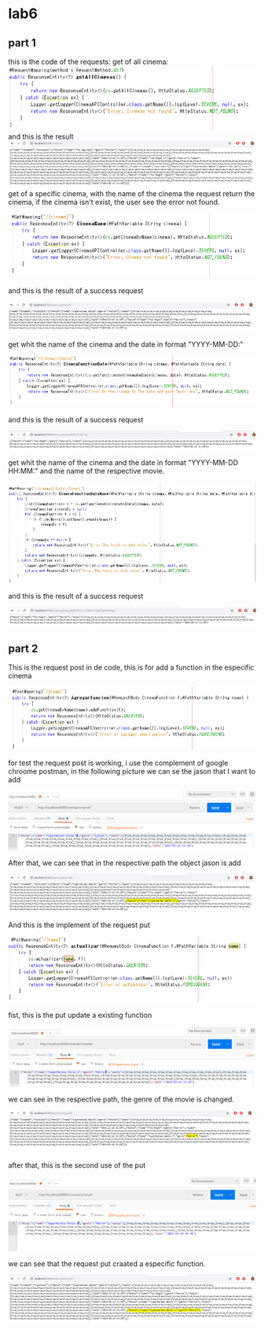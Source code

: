 # lab6
## part 1
this is the code of the requests: 
get of all cinema:
![](REST_API-SpringBoot-Cinema/img/allCode.PNG)  
and this is the result 
![](REST_API-SpringBoot-Cinema/img/AllH.PNG)
get of a specific cinema, with the name of the cinema the request return the cinema, if the cinema isn't exist, the user see the error not found.

![](REST_API-SpringBoot-Cinema/img/CinemaCode.PNG)

and this is the result of a success request

![](REST_API-SpringBoot-Cinema/img/CinemaH.PNG)

get whit the name of the cinema and the date in format "YYYY-MM-DD:"

![](REST_API-SpringBoot-Cinema/img/FunctionCode.PNG)

and this is the result of a success request

![](REST_API-SpringBoot-Cinema/img/FunctionH.PNG)

get whit the name of the cinema and the date in format "YYYY-MM-DD HH:MM:" and the name of the respective movie.

![](REST_API-SpringBoot-Cinema/img/FunctionCode2.PNG)

and this is the result of a success request

![](REST_API-SpringBoot-Cinema/img/FunctionH2.PNG)

## part 2

This is the request post in de code, this is for add a function in the especific cinema

![](REST_API-SpringBoot-Cinema/img/PostCode.PNG)

for test the request post is working, i use the complement of google chroome postman, in the following picture we can se the jason that I want to add

![](REST_API-SpringBoot-Cinema/img/PostH.PNG)

After that, we can see that in the respective path the object jason is add

![](REST_API-SpringBoot-Cinema/img/PostH2.PNG)

And this is the implement of the request put

![](REST_API-SpringBoot-Cinema/img/PutCode.PNG)

fist, this is the put update a existing function

![](REST_API-SpringBoot-Cinema/img/PutH.PNG)

we can see in the respective path, the genre of the movie is changed.

![](REST_API-SpringBoot-Cinema/img/PutH2.PNG)

after that, this is the second use of the put

![](REST_API-SpringBoot-Cinema/img/PutH3.PNG)

we can see that the request put craated a especific function.

![](REST_API-SpringBoot-Cinema/img/PutH4.PNG)


